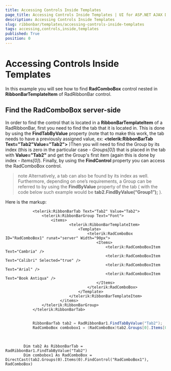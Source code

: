```yaml
---
title: Accessing Controls Inside Templates
page_title: Accessing Controls Inside Templates | UI for ASP.NET AJAX Documentation
description: Accessing Controls Inside Templates
slug: ribbonbar/templates/accessing-controls-inside-templates
tags: accessing,controls,inside,templates
published: True
position: 0
---
```


# Accessing Controls Inside Templates



In this example you will see how to find __RadComboBox__ control nested in __RibbonBarTemplateItem__ of RadRibbonBar control.

## Find the RadComboBox server-side

In order to find the control that is located in a __RibbonBarTemplateItem__ of a RadRibbonBar, first you need to find the tab that it is located in. This is done by using the __FindTabByValue__ property (note that to make this work, the tab needs to have a previously assigned value, ex: __<telerik:RibbonBarTab Text="Tab2"Value="Tab2">__ )Then you will need to find the Group by its index (this is zero in the particular case - *Groups[0]*) that is placed in the tab with __Value="Tab2"__ and get the Group's first item (again this is done by index - *Items[0]*). Finally, by using the __FindControl__ property you can access the RadComboBox control.

>note Alternatively, a tab can also be found by its index as well. Furthermore, depending on one’s requirements, a Group can be referred to by using the __FindByValue__ property of the tab ( with the code below such example would be __tab2.FindByValue(“Group1”);__ ).
>


Here is the markup:

````ASPNET
			<telerik:RibbonBarTab Text="Tab2" Value="Tab2">
				<telerik:RibbonBarGroup Text="Font">
					<items>
							<telerik:RibbonBarTemplateItem>
								<Template>
									<telerik:RadComboBox ID="RadComboBox1" runat="server" Width="90px">
										<Items>
											<telerik:RadComboBoxItem Text="Cambria" />
											<telerik:RadComboBoxItem Text="Calibri" Selected="true" />
											<telerik:RadComboBoxItem Text="Arial" />
											<telerik:RadComboBoxItem Text="Book Antiqua" />
										</Items>
									</telerik:RadComboBox>
								</Template>
							</telerik:RibbonBarTemplateItem>
						</items>
				</telerik:RibbonBarGroup>
			</telerik:RibbonBarTab>
````





````C#
	
			RibbonBarTab tab2 = RadRibbonBar1.FindTabByValue("Tab2");
			RadComboBox combobox1 = (RadComboBox)tab2.Groups[0].Items[0].FindControl("RadComboBox1");
	
````
````VB.NET
	
		Dim tab2 As RibbonBarTab = RadRibbonBar1.FindTabByValue("Tab2")
		Dim combobox1 As RadComboBox = DirectCast(tab2.Groups(0).Items(0).FindControl("RadComboBox1"), RadComboBox)
	
````


